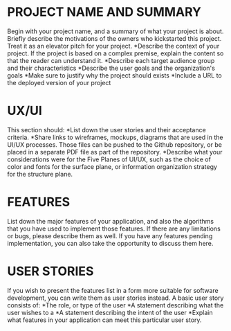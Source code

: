 # PROJECT NAME AND SUMMARY
Begin with your project name, and a summary of what your project is about. Briefly describe
the motivations of the owners who kickstarted this project. Treat it as an elevator pitch for your
project.
*Describe the context of your project. If the project is based on a complex premise,
explain the content so that the reader can understand it.
*Describe each target audience group and their characteristics
*Describe the user goals and the organization's goals
*Make sure to justify why the project should exists
*Include a URL to the deployed version of your project

# UX/UI
This section should:
*List down the user stories and their acceptance criteria.
*Share links to wireframes, mockups, diagrams that are used in the UI/UX processes.
Those files can be pushed to the Github repository, or be placed in a separate PDF file
as part of the repository.
*Describe what your considerations were for the Five Planes of UI/UX, such as the choice
of color and fonts for the surface plane, or information organization strategy for the
structure plane.
# FEATURES
List down the major features of your application, and also the algorithms that you have used
to implement those features. If there are any limitations or bugs, please describe them as well.
If you have any features pending implementation, you can also take the opportunity to discuss
them here.
# USER STORIES
If you wish to present the features list in a form more suitable for software development, you
can write them as user stories instead.
A basic user story consists of:
*The role, or type of the user
*A statement describing what the user wishes to a
*A statement describing the intent of the user
*Explain what features in your application can meet this particular user story.
